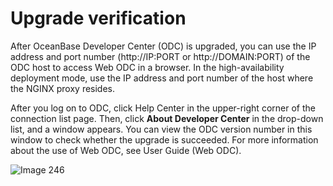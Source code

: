 Upgrade verification 
=========================================

After OceanBase Developer Center (ODC) is upgraded, you can use the IP address and port number (http://IP:PORT or http://DOMAIN:PORT) of the ODC host to access Web ODC in a browser. In the high-availability deployment mode, use the IP address and port number of the host where the NGINX proxy resides. 

After you log on to ODC, click Help Center in the upper-right corner of the connection list page. Then, click **About Developer Center** in the drop-down list, and a window appears. You can view the ODC version number in this window to check whether the upgrade is succeeded. For more information about the use of Web ODC, see User Guide (Web ODC).


![Image 246](https://help-static-aliyun-doc.aliyuncs.com/assets/img/en-US/4239586261/p243828.png)
